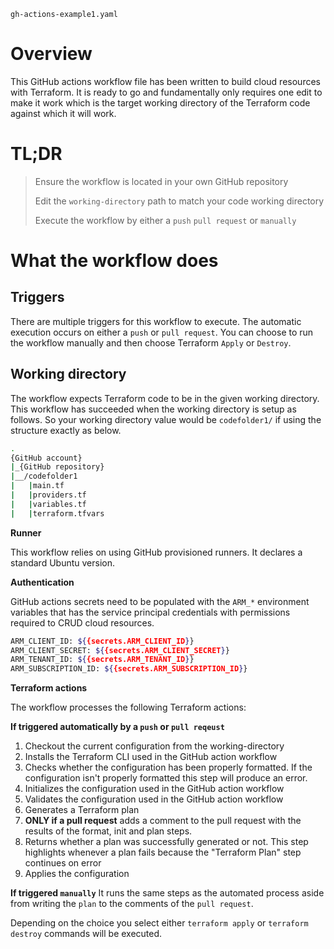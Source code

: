 `gh-actions-example1.yaml`

# Overview

This GitHub actions workflow file has been written to build cloud resources with Terraform. It is ready to go and fundamentally only requires one edit to make it work which is the target working directory of the Terraform code against which it will work.

# TL;DR

> Ensure the workflow is located in your own GitHub repository
>
> Edit the `working-directory` path to match your code working directory
>
> Execute the workflow by either a  `push` `pull request` or `manually`

# What the workflow does

## Triggers

There are multiple triggers for this workflow to execute. The automatic execution occurs on either a `push` or `pull request`. You can choose to run the workflow manually and then choose Terraform `Apply` or `Destroy`.

## Working directory

The workflow expects Terraform code to be in the given working directory. This workflow has succeeded when the working directory is setup as follows. So your working directory value would be `codefolder1/` if using the structure exactly as below.

```sh
.
{GitHub account}
|_{GitHub repository}
|__/codefolder1
|   |main.tf
|   |providers.tf
|   |variables.tf
|   |terraform.tfvars
```

**Runner**

This workflow relies on using GitHub provisioned runners. It declares a standard Ubuntu version.

**Authentication**

GitHub actions secrets need to be populated with the `ARM_*` environment variables that has the service principal credentials with permissions required to CRUD cloud resources.

```sh
ARM_CLIENT_ID: ${{secrets.ARM_CLIENT_ID}}
ARM_CLIENT_SECRET: ${{secrets.ARM_CLIENT_SECRET}}
ARM_TENANT_ID: ${{secrets.ARM_TENANT_ID}}
ARM_SUBSCRIPTION_ID: ${{secrets.ARM_SUBSCRIPTION_ID}}
```

**Terraform actions**

The workflow processes the following Terraform actions:

**If triggered automatically by a `push` or `pull reqeust`**

1. Checkout the current configuration from the working-directory
2. Installs the Terraform CLI used in the GitHub action workflow
3. Checks whether the configuration has been properly formatted. If the configuration isn't properly formatted this step will produce an error.
4. Initializes the configuration used in the GitHub action workflow
5. Validates the configuration used in the GitHub action workflow
6. Generates a Terraform plan
7. **ONLY if a pull request** adds a comment to the pull request with the results of the format, init and plan steps.
8. Returns whether a plan was successfully generated or not. This step highlights whenever a plan fails because the "Terraform Plan" step continues on error
9. Applies the configuration

**If triggered `manually`**
It runs the same steps as the automated process aside from writing the `plan` to the comments of the `pull request`.

Depending on the choice you select either `terraform apply` or `terraform destroy` commands will be executed.
